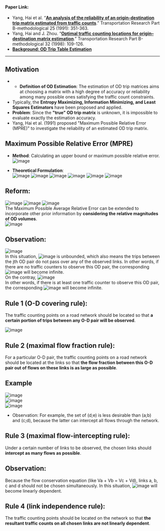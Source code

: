 #### Paper Link:
 - Yang, Hai et al. “[**An analysis of the reliability of an origin-destination trip matrix estimated from traffic counts**](https://www.sciencedirect.com/science/article/pii/019126159190028H?pes=vor).” Transportation Research Part B-methodological 25 (1991): 351-363.       
 - Yang, Hai and J. Zhou. “[**Optimal traffic counting locations for origin–destination matrix estimation**](https://www.sciencedirect.com/science/article/pii/S0191261597000167?via%3Dihub).” Transportation Research Part B-methodological 32 (1998): 109-126.
 - [**Background: OD Trip Table Estimation**](https://github.com/GangSuUGA/The-Optimization-of-Sensor-Location/blob/main/Background02:%20Trip%20Table%20Estimation.md) 
__________________________________________________

## Motivation 
- - **Definition of OD Estimation**: The estimation of OD trip matrices aims at choosing a matrix with a high degree of accuracy or reliability among many possible ones satisfying the traffic count constraints. 
- Typically, the **Entropy Maximizing, Information Minimizing, and Least Squares Estimators** have been proposed and applied. 
- **Problem**: Since the **"true" OD trip matrix** is unknown, it is impossible to evaluate exactly the estimation accuracy. 
- Yang, Hai et al. (1991) proposed "Maximum Possible Relative Error (MPRE)" to investigate the reliability of an estimated OD trip matrix. 

## Maximum Possible Relative Error (MPRE) 
- **Method**: Calculating an upper bound or maximum possible relative error. 
![image](https://user-images.githubusercontent.com/88390140/135565833-6d4ee76d-ad0e-4001-b57c-199f28cdd59a.png)

- **Theoretical Formulation**:         
![image](https://user-images.githubusercontent.com/88390140/135566497-158ac894-3e45-4069-b39d-b4d92fc8555e.png)
![image](https://user-images.githubusercontent.com/88390140/135566539-96143314-cdd7-4e6f-85d0-465eb44b12c8.png)
![image](https://user-images.githubusercontent.com/88390140/135566569-c4b638ae-783e-40f6-b433-c885fff25593.png)
![image](https://user-images.githubusercontent.com/88390140/135566577-323b0e99-3477-4e4f-bb09-2f409272261c.png)
![image](https://user-images.githubusercontent.com/88390140/135566598-585203fa-ec01-4cfd-a089-b9d12cc30416.png)
![image](https://user-images.githubusercontent.com/88390140/135566826-093b076a-a4b0-4af8-9f35-5e5c6f73682c.png)

## Reform: 
![image](https://user-images.githubusercontent.com/88390140/135566907-f967754a-4f72-48ba-8ab1-ce1af56f7a82.png)
![image](https://user-images.githubusercontent.com/88390140/135566940-3c3bfb2e-e5fe-4c85-a95b-4c673182a083.png)
![image](https://user-images.githubusercontent.com/88390140/135566968-b8ee5bb1-4286-40ca-a4bd-2f04d6a06cd2.png)           
The Maximum Possible Average Relative Error can be extended to incorporate other prior information by **considering the relative magnitudes of OD volumes**.        
![image](https://user-images.githubusercontent.com/88390140/135566997-dfa52284-9df7-4a7c-8815-c671e2b37b48.png)

## Observation: 
![image](https://user-images.githubusercontent.com/88390140/135631940-b6507272-f01a-4b2b-a605-85181581a582.png)       
In this situation, ![image](https://user-images.githubusercontent.com/88390140/135632115-24ef37d0-fa62-4978-af04-9752db8af352.png) is unbounded, which also means the trips between the jth OD pair do not pass over any of the observed links. In other words, if there are no traffic counters to observe this OD pair, the corresponding ![image](https://user-images.githubusercontent.com/88390140/135632115-24ef37d0-fa62-4978-af04-9752db8af352.png) will become infinite.         
On the contray, ![image](https://user-images.githubusercontent.com/88390140/135632597-5044669f-072f-4ece-b5bd-d7ab60406d55.png)      
In other words, if there is at least one traffic counter to observe this OD pair, the corresponding ![image](https://user-images.githubusercontent.com/88390140/135632115-24ef37d0-fa62-4978-af04-9752db8af352.png) will become infinite.

## Rule 1 (O-D covering rule):     
The traffic counting points on a road network should be located so that **a certain portion of trips between any O-D pair will be observed**.       

![image](https://user-images.githubusercontent.com/88390140/135634859-955d4cff-698c-4af0-b0da-24d522e34133.png)

## Rule 2 (maximal flow fraction rule):     
For a particular O-D pair, the traffic counting points on a road network should be located at the links so that **the flow fraction between this O-D pair out of flows on these links is as large as possible**. 

## Example      
![image](https://ars.els-cdn.com/content/image/1-s2.0-S0191261597000167-gr1.gif)        
![image](https://user-images.githubusercontent.com/88390140/135644290-26b1f134-f2bb-433b-8a0b-716224ed4a60.png)    
![image](https://user-images.githubusercontent.com/88390140/135644613-5be1512a-6bb7-4b82-b8de-d1e1c00364f5.png)

- Observation: For example, the set of (d;e) is less desirable than (a;b) and (c;d), because the latter can intercept all flows through the network.        
## Rule 3 (maximal flow-intercepting rule):      
Under a certain number of links to be observed, the chosen links should **intercept as many flows as possible**. 

## Observation: 
Because the flow conservation equation (like Va + Vb = Vc + Vd), links a, b, c and d should not be chosen simultaneously. In this situation, ![image](https://user-images.githubusercontent.com/88390140/135645677-9fef6a54-ab37-45df-80b0-417ebdf84b45.png) will become linearly dependent.     
      
## Rule 4 (link independence rule):     
The traffic counting points should be located on the network so that **the resultant traffic counts on all chosen links are not linearly dependent**. 
